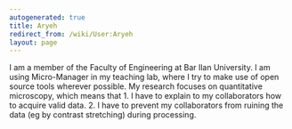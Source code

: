 ```yaml
---
autogenerated: true
title: Aryeh
redirect_from: /wiki/User:Aryeh
layout: page
---
```


I am a member of the Faculty of Engineering at Bar Ilan University. I am
using Micro-Manager in my teaching lab, where I try to make use of open
source tools wherever possible. My research focuses on quantitative
microscopy, which means that 1. I have to explain to my collaborators
how to acquire valid data. 2. I have to prevent my collaborators from
ruining the data (eg by contrast stretching) during processing.
